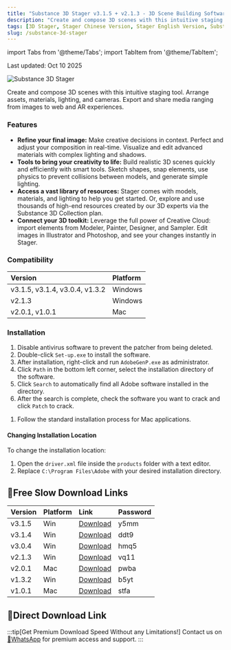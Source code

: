 ```yaml
---
title: "Substance 3D Stager v3.1.5 + v2.1.3 - 3D Scene Building Software"
description: "Create and compose 3D scenes with this intuitive staging tool. Arrange assets, materials, lighting, and cameras. Export and share media ranging from images to web and AR experiences."
tags: [3D Stager, Stager Chinese Version, Stager English Version, Substance, Substance 3D Stager, Substance Stager]
slug: /substance-3d-stager
---
```


import Tabs from '@theme/Tabs';
import TabItem from '@theme/TabItem';

Last updated: Oct 10 2025

![Substance 3D Stager](https://www.gfxcamp.com/wp-content/uploads/2021/06/Substance-3D-Stager-v1.jpg)

Create and compose 3D scenes with this intuitive staging tool. Arrange assets, materials, lighting, and cameras. Export and share media ranging from images to web and AR experiences.

### Features

- **Refine your final image:** Make creative decisions in context. Perfect and adjust your composition in real-time. Visualize and edit advanced materials with complex lighting and shadows.
- **Tools to bring your creativity to life:** Build realistic 3D scenes quickly and efficiently with smart tools. Sketch shapes, snap elements, use physics to prevent collisions between models, and generate simple lighting.
- **Access a vast library of resources:** Stager comes with models, materials, and lighting to help you get started. Or, explore and use thousands of high-end resources created by our 3D experts via the Substance 3D Collection plan.
- **Connect your 3D toolkit:** Leverage the full power of Creative Cloud: import elements from Modeler, Painter, Designer, and Sampler. Edit images in Illustrator and Photoshop, and see your changes instantly in Stager.

### Compatibility

| Version | Platform |
| :--- | :--- |
| v3.1.5, v3.1.4, v3.0.4, v1.3.2 | Windows |
| v2.1.3 | Windows |
| v2.0.1, v1.0.1 | Mac |

### Installation

<Tabs>
<TabItem value="win" label="Windows">

1. Disable antivirus software to prevent the patcher from being deleted.
2. Double-click `Set-up.exe` to install the software.
3. After installation, right-click and run `AdobeGenP.exe` as administrator.
4. Click `Path` in the bottom left corner, select the installation directory of the software.
5. Click `Search` to automatically find all Adobe software installed in the directory.
6. After the search is complete, check the software you want to crack and click `Patch` to crack.

</TabItem>
<TabItem value="mac" label="Mac">

1. Follow the standard installation process for Mac applications.

</TabItem>
</Tabs>

#### Changing Installation Location

To change the installation location:
1. Open the `driver.xml` file inside the `products` folder with a text editor.
2. Replace `C:\Program Files\Adobe` with your desired installation directory.

## 🐌Free Slow Download Links

| Version | Platform | Link | Password |
| :--- | :--- | :--- | :--- |
| v3.1.5 | Win | [Download](https://pan.baidu.com/s/1lo6UdW2pO3Zqm-8x5ETV3g?pwd=y5mm) | y5mm |
| v3.1.4 | Win | [Download](https://pan.baidu.com/s/1PYdOCzPN9hAHkuRUTl1lIA?pwd=ddt9) | ddt9 |
| v3.0.4 | Win | [Download](https://pan.baidu.com/s/1fI09ik5F9Hb6m2KdOPK14A?pwd=hmq5) | hmq5 |
| v2.1.3 | Win | [Download](https://pan.baidu.com/s/1UKPIMZV-Fy2Zbw6DmP820w?pwd=vq11) | vq11 |
| v2.0.1 | Mac | [Download](https://pan.baidu.com/s/1WgaMJMc1MyAMXQzd7dCYBQ?pwd=pwba) | pwba |
| v1.3.2 | Win | [Download](https://pan.baidu.com/s/1_ZPGj1IBKHbmWDLbz8_2zA?pwd=b5yt) | b5yt |
| v1.0.1 | Mac | [Download](https://pan.baidu.com/s/1jebLkHaGzQxyDU6FVldnOQ) | stfa |

## 🚀Direct Download Link
:::tip[Get Premium Download Speed Without any Limitations!]
Contact us on [💬WhatsApp](https://wa.me/+8613237610083) for premium  access and support.
:::
